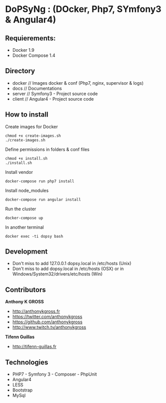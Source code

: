 # DoPSyNg : (DOcker, Php7, SYmfony3 & Angular4)

## Requierements: 
- Docker 1.9
- Docker Compose 1.4

## Directory 
- docker    // Images docker & conf (Php7, nginx, supervisor & logs)
- docs      // Documentations
- server    // Symfony3 - Project source code
- client    // Angular4 - Project source code

## How to install 

Create images for Docker
```console
chmod +x create-images.sh
./create-images.sh
```

Define permissions in folders & conf files
```console
chmod +x install.sh
./install.sh
```

Install vendor
```console
docker-compose run php7 install
```

Install node_modules
```console
docker-compose run angular install
```

Run the cluster
```console
docker-compose up
```

In another terminal
```console
docker exec -ti dopsy bash
```

## Development 

- Don't miss to add 127.0.0.1 dopsy.local in /etc/hosts (Unix)
- Don't miss to add <VM ip> dopsy.local in /etc/hosts (OSX) or in Windows/System32/drivers/etc/hosts (Win)

## Contributors

**Anthony K GROSS**
- <http://anthonykgross.fr>
- <https://twitter.com/anthonykgross>
- <https://github.com/anthonykgross>
- <http://www.twitch.tv/anthonykgross>

**Tifenn Guillas**
- <http://tifenn-guillas.fr>

## Technologies
- PHP7 - Symfony 3 - Composer - PhpUnit
- Angular4
- LESS
- Bootstrap
- MySql
